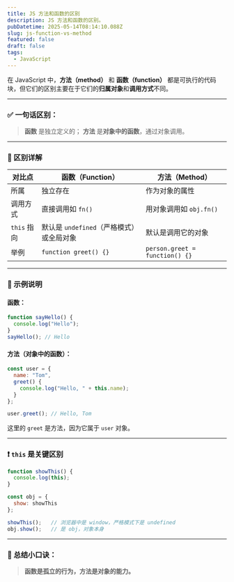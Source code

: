 ```yaml
---
title: JS 方法和函数的区别
description: JS 方法和函数的区别。
pubDatetime: 2025-05-14T08:14:10.088Z
slug: js-function-vs-method
featured: false
draft: false
tags:
  - JavaScript
---
```



在 JavaScript 中，**方法（method）** 和 **函数（function）** 都是可执行的代码块，但它们的区别主要在于它们的**归属对象**和**调用方式**不同。

---

### ✅ 一句话区别：

> **函数** 是独立定义的；
> **方法** 是**对象中的函数**，通过对象调用。

---

### 📌 区别详解

| 对比点       | 函数（Function）               | 方法（Method）                     |
| --------- | -------------------------- | ------------------------------ |
| 所属        | 独立存在                       | 作为对象的属性                        |
| 调用方式      | 直接调用如 `fn()`               | 用对象调用如 `obj.fn()`              |
| `this` 指向 | 默认是 `undefined`（严格模式）或全局对象 | 默认是调用它的对象                      |
| 举例        | `function greet() {}`      | `person.greet = function() {}` |

---

### 📘 示例说明

#### 函数：

```js
function sayHello() {
  console.log("Hello");
}
sayHello(); // Hello
```

#### 方法（对象中的函数）：

```js
const user = {
  name: "Tom",
  greet() {
    console.log("Hello, " + this.name);
  }
};

user.greet(); // Hello, Tom
```

这里的 `greet` 是方法，因为它属于 `user` 对象。

---

### ❗ `this` 是关键区别

```js
function showThis() {
  console.log(this);
}

const obj = {
  show: showThis
};

showThis();   // 浏览器中是 window，严格模式下是 undefined
obj.show();   // 是 obj，对象本身
```

---

### 🧠 总结小口诀：

> **函数是孤立的行为，方法是对象的能力。**
